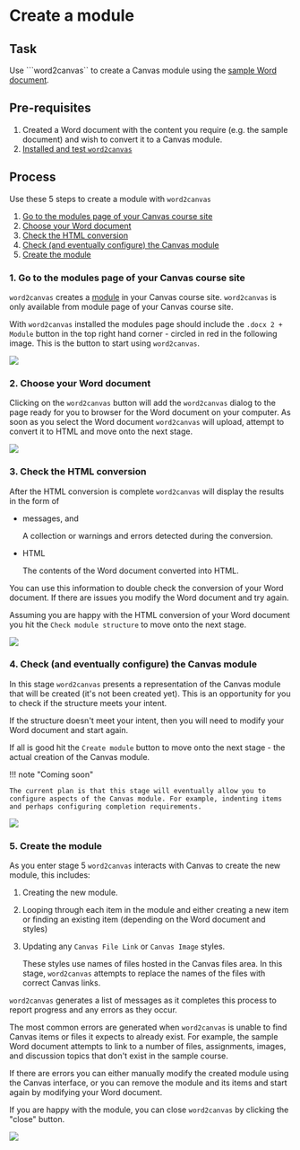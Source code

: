# Create a module

## Task

Use ```word2canvas`` to create a Canvas module using the [sample Word document](https://github.com/djplaner/word-to-canvas-module/raw/main/sample%20w2c.docx).

## Pre-requisites

1. Created a Word document with the content you require (e.g. the sample document) and wish to convert it to a Canvas module.
2. [Installed and test ```word2canvas```](../getting-started/overview.md)

## Process

Use these 5 steps to create a module with ```word2canvas``` 

1. [Go to the modules page of your Canvas course site](#go-to-the-modules-page-of-your-canvas-course-site)
2. [Choose your Word document](#choose-your-word-document)
3. [Check the HTML conversion](#check-the-html-conversion)
4. [Check (and eventually configure) the Canvas module](#check-and-eventually-configure-the-canvas-module)
5. [Create the module](#create-the-module)

### 1. Go to the modules page of your Canvas course site

```word2canvas``` creates a [module](https://community.canvaslms.com/t5/Canvas-Basics-Guide/What-are-Modules/ta-p/6) in your Canvas course site. ```word2canvas``` is only available from module page of your Canvas course site.

With ```word2canvas``` installed the modules page should include the ```.docx 2 + Module``` button in the top right hand corner - circled in red in the following image. This is the button to start using ```word2canvas```.

![](images/w2c-step1.png)  

### 2. Choose your Word document

Clicking on the ```word2canvas``` button will add the ```word2canvas``` dialog to the page ready for you to browser for the Word document on your computer. As soon as you select the Word document ```word2canvas``` will upload, attempt to convert it to HTML and move onto the next stage.

![](images/w2c-step2.png)  

### 3. Check the HTML conversion

After the HTML conversion is complete ```word2canvas``` will display the results in the form of

- messages, and

    A collection or warnings and errors detected during the conversion.

- HTML

    The contents of the Word document converted into HTML.

You can use this information to double check the conversion of your Word document. If there are issues you modify the Word document and try again. 

Assuming you are happy with the HTML conversion of your Word document you hit the ```Check module structure``` to move onto the next stage.

![](images/w2c-step3-animated.gif)

### 4. Check (and eventually configure) the Canvas module

In this stage ```word2canvas``` presents a representation of the Canvas module that will be created (it's not been created yet). This is an opportunity for you to check if the structure meets your intent.

If the structure doesn't meet your intent, then you will need to modify your Word document and start again.

If all is good hit the ```Create module``` button to move onto the next stage - the actual creation of the Canvas module.

!!! note "Coming soon"

    The current plan is that this stage will eventually allow you to configure aspects of the Canvas module. For example, indenting items and perhaps configuring completion requirements.

![](images/w2c-step4-animated.gif)

### 5. Create the module

As you enter stage 5 ```word2canvas``` interacts with Canvas to create the new module, this includes:

1. Creating the new module.
2. Looping through each item in the module and either creating a new item or finding an existing item (depending on the Word document and styles)
3. Updating any ```Canvas File Link``` or ```Canvas Image``` styles.

    These styles use names of files hosted in the Canvas files area. In this stage, ```word2canvas``` attempts to replace the names of the files with correct Canvas links.

```word2canvas``` generates a list of messages as it completes this process to report progress and any errors as they occur.

The most common errors are generated when ```word2canvas``` is unable to find Canvas items or files it expects to already exist. For example, the sample Word document attempts to link to a number of files, assignments, images, and discussion topics that don't exist in the sample course.

If there are errors you can either manually modify the created module using the Canvas interface, or you can remove the module and its items and start again by modifying your Word document.

If you are happy with the module, you can close ```word2canvas``` by clicking the "close" button.

![](images/w2c-step4-animated.gif)
